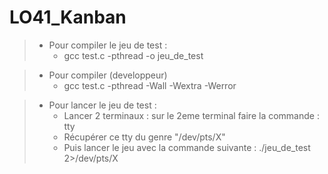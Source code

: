 # LO41_Kanban

> -   Pour compiler le jeu de test :
>     -   gcc test.c -pthread -o jeu_de_test

> -   Pour compiler (developpeur)
>     -   gcc test.c -pthread -Wall -Wextra -Werror

> -   Pour lancer le jeu de test :
>     -   Lancer 2 terminaux : sur le 2eme terminal faire la commande : tty
>     -   Récupérer ce tty du genre "/dev/pts/X"
>     -   Puis lancer le jeu avec la commande suivante : ./jeu_de_test 2>/dev/pts/X

